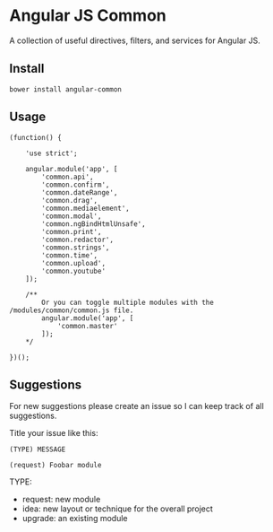 Angular JS Common
===========================

A collection of useful directives, filters, and services for Angular JS.

## Install

```
bower install angular-common
```

## Usage

```
(function() {

    'use strict';
    
    angular.module('app', [
        'common.api',
        'common.confirm',
        'common.dateRange',
        'common.drag',
        'common.mediaelement',
        'common.modal',
        'common.ngBindHtmlUnsafe',
        'common.print',
        'common.redactor',
        'common.strings',
        'common.time',
        'common.upload',
        'common.youtube'
    ]);
    
    /**
        Or you can toggle multiple modules with the /modules/common/common.js file.
        angular.module('app', [
            'common.master'
        ]);
    */

})();
```

## Suggestions 
For new suggestions please create an issue so I can keep track of all suggestions.

Title your issue like this:

`(TYPE) MESSAGE`

`(request) Foobar module`

TYPE:
- request: new module
- idea: new layout or technique for the overall project
- upgrade: an existing module
